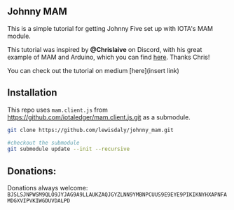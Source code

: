 ## Johnny MAM


This is a simple tutorial for getting Johnny Five set up with IOTA's MAM module.

This tutorial was inspired by **@Chrislaive** on Discord, with his great example of MAM and Arduino, which you can find [here](https://github.com/chrislaive/IOTA-Nodebots). Thanks Chris!

You can check out the tutorial on medium [here](insert link)

## Installation

This repo uses `mam.client.js` from https://github.com/iotaledger/mam.client.js.git as a submodule. 

```bash
git clone https://github.com/lewisdaly/johnny_mam.git

#checkout the submodule
git submodule update --init --recursive
```


## Donations:

Donations always welcome:
`BJSLSJNPWSM9QLO9JYJAG9A9LLAUKZAQJGYZLNN9YMBNPCUUS9E9EYE9PIKIKNYHXAPNFAMDGXVIPVKIWGDUVDALPD`
